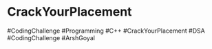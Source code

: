 # CrackYourPlacement
#CodingChallenge #Programming #C++ #CrackYourPlacement #DSA #CodingChallenge #ArshGoyal
